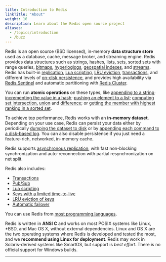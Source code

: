 ```yaml
---
title: Introduction to Redis
linkTitle: "About"
weight: 10
description: Learn about the Redis open source project
aliases:
  - /topics/introduction
  - /buzz
---
```


Redis is an open source (BSD licensed), in-memory __data structure store__ used as a database, cache, message broker, and streaming engine. Redis provides [data structures](/docs/data-types/) such as
[strings](strings.md), [hashes](hashes.md), [lists](lists.md), [sets](sets.md), [sorted sets](sorted-sets.md) with range queries, [bitmaps](bitmaps.md), [hyperloglogs](hyperloglogs.md), [geospatial indexes](geospatial.md), and [streams](streams-intro.md). Redis has built-in [replication](replication.md), [Lua scripting](../commands/eval.md), [LRU eviction](lru-cache.md), [transactions](transactions.md), and different levels of [on-disk persistence](persistence.md), and provides high availability via [Redis Sentinel](sentinel.md) and automatic partitioning with [Redis Cluster](cluster-tutorial.md).

You can run __atomic operations__
on these types, like [appending to a string](../commands/append.md);
[incrementing the value in a hash](../commands/hincrby.md); [pushing an element to a
list](../commands/lpush.md); [computing set intersection](../commands/sinter.md),
[union](../commands/sunion.md) and [difference](../commands/sdiff.md);
or [getting the member with highest ranking in a sorted set](../commands/zrange.md).

To achieve top performance, Redis works with an
**in-memory dataset**. Depending on your use case, Redis can persist your data either
by periodically [dumping the dataset to disk](persistence.md#snapshotting)
or by [appending each command to a disk-based log](persistence.md#append-only-file). You can also disable persistence if you just need a feature-rich, networked, in-memory cache.

Redis supports [asynchronous replication](replication.md), with fast non-blocking synchronization and auto-reconnection with partial resynchronization on net split.

Redis also includes:

* [Transactions](transactions.md)
* [Pub/Sub](pubsub.md)
* [Lua scripting](../commands/eval.md)
* [Keys with a limited time-to-live](../commands/expire.md)
* [LRU eviction of keys](lru-cache.md)
* [Automatic failover](sentinel.md)

You can use Redis from [most programming languages](/clients/).

Redis is written in **ANSI C** and works on most POSIX systems like Linux,
\*BSD, and Mac OS X, without external dependencies. Linux and OS X are the two operating systems where Redis is developed and tested the most, and we **recommend using Linux for deployment**. Redis may work in Solaris-derived systems like SmartOS, but support is *best effort*.
There is no official support for Windows builds.

<hr>